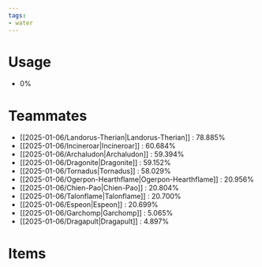 ```yaml
---
tags:
- water
---
```

# Usage
- 0%
# Teammates
- [[2025-01-06/Landorus-Therian|Landorus-Therian]] : 78.885%
- [[2025-01-06/Incineroar|Incineroar]] : 60.684%
- [[2025-01-06/Archaludon|Archaludon]] : 59.394%
- [[2025-01-06/Dragonite|Dragonite]] : 59.152%
- [[2025-01-06/Tornadus|Tornadus]] : 58.029%
- [[2025-01-06/Ogerpon-Hearthflame|Ogerpon-Hearthflame]] : 20.956%
- [[2025-01-06/Chien-Pao|Chien-Pao]] : 20.804%
- [[2025-01-06/Talonflame|Talonflame]] : 20.700%
- [[2025-01-06/Espeon|Espeon]] : 20.699%
- [[2025-01-06/Garchomp|Garchomp]] : 5.065%
- [[2025-01-06/Dragapult|Dragapult]] : 4.897%
# Items